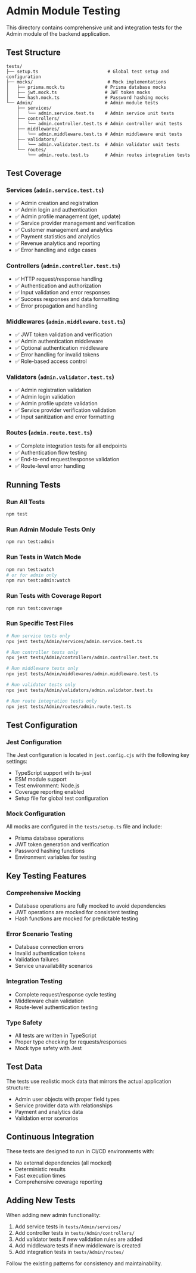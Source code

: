 # Admin Module Testing

This directory contains comprehensive unit and integration tests for the Admin module of the backend application.

## Test Structure

```
tests/
├── setup.ts                          # Global test setup and configuration
├── mocks/                            # Mock implementations
│   ├── prisma.mock.ts               # Prisma database mocks
│   ├── jwt.mock.ts                  # JWT token mocks
│   └── hash.mock.ts                 # Password hashing mocks
└── Admin/                           # Admin module tests
    ├── services/
    │   └── admin.service.test.ts    # Admin service unit tests
    ├── controllers/
    │   └── admin.controller.test.ts # Admin controller unit tests
    ├── middlewares/
    │   └── admin.middleware.test.ts # Admin middleware unit tests
    ├── validators/
    │   └── admin.validator.test.ts  # Admin validator unit tests
    └── routes/
        └── admin.route.test.ts      # Admin routes integration tests
```

## Test Coverage

### Services (`admin.service.test.ts`)
- ✅ Admin creation and registration
- ✅ Admin login and authentication
- ✅ Admin profile management (get, update)
- ✅ Service provider management and verification
- ✅ Customer management and analytics
- ✅ Payment statistics and analytics
- ✅ Revenue analytics and reporting
- ✅ Error handling and edge cases

### Controllers (`admin.controller.test.ts`)
- ✅ HTTP request/response handling
- ✅ Authentication and authorization
- ✅ Input validation and error responses
- ✅ Success responses and data formatting
- ✅ Error propagation and handling

### Middlewares (`admin.middleware.test.ts`)
- ✅ JWT token validation and verification
- ✅ Admin authentication middleware
- ✅ Optional authentication middleware
- ✅ Error handling for invalid tokens
- ✅ Role-based access control

### Validators (`admin.validator.test.ts`)
- ✅ Admin registration validation
- ✅ Admin login validation
- ✅ Admin profile update validation
- ✅ Service provider verification validation
- ✅ Input sanitization and error formatting

### Routes (`admin.route.test.ts`)
- ✅ Complete integration tests for all endpoints
- ✅ Authentication flow testing
- ✅ End-to-end request/response validation
- ✅ Route-level error handling

## Running Tests

### Run All Tests
```bash
npm test
```

### Run Admin Module Tests Only
```bash
npm run test:admin
```

### Run Tests in Watch Mode
```bash
npm run test:watch
# or for admin only
npm run test:admin:watch
```

### Run Tests with Coverage Report
```bash
npm run test:coverage
```

### Run Specific Test Files
```bash
# Run service tests only
npx jest tests/Admin/services/admin.service.test.ts

# Run controller tests only
npx jest tests/Admin/controllers/admin.controller.test.ts

# Run middleware tests only
npx jest tests/Admin/middlewares/admin.middleware.test.ts

# Run validator tests only
npx jest tests/Admin/validators/admin.validator.test.ts

# Run route integration tests only
npx jest tests/Admin/routes/admin.route.test.ts
```

## Test Configuration

### Jest Configuration
The Jest configuration is located in `jest.config.cjs` with the following key settings:
- TypeScript support with ts-jest
- ESM module support
- Test environment: Node.js
- Coverage reporting enabled
- Setup file for global test configuration

### Mock Configuration
All mocks are configured in the `tests/setup.ts` file and include:
- Prisma database operations
- JWT token generation and verification
- Password hashing functions
- Environment variables for testing

## Key Testing Features

### Comprehensive Mocking
- Database operations are fully mocked to avoid dependencies
- JWT operations are mocked for consistent testing
- Hash functions are mocked for predictable testing

### Error Scenario Testing
- Database connection errors
- Invalid authentication tokens
- Validation failures
- Service unavailability scenarios

### Integration Testing
- Complete request/response cycle testing
- Middleware chain validation
- Route-level authentication testing

### Type Safety
- All tests are written in TypeScript
- Proper type checking for requests/responses
- Mock type safety with Jest

## Test Data

The tests use realistic mock data that mirrors the actual application structure:
- Admin user objects with proper field types
- Service provider data with relationships
- Payment and analytics data
- Validation error scenarios

## Continuous Integration

These tests are designed to run in CI/CD environments with:
- No external dependencies (all mocked)
- Deterministic results
- Fast execution times
- Comprehensive coverage reporting

## Adding New Tests

When adding new admin functionality:

1. Add service tests in `tests/Admin/services/`
2. Add controller tests in `tests/Admin/controllers/`
3. Add validator tests if new validation rules are added
4. Add middleware tests if new middleware is created
5. Add integration tests in `tests/Admin/routes/`

Follow the existing patterns for consistency and maintainability.